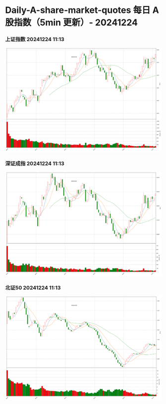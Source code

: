 
# Daily-A-share-market-quotes 每日 A 股指数（5min 更新）- 20241224

### 上证指数 20241224 11:13
![](./fig/2024/12/20241224-sh000001.png)

### 深证成指 20241224 11:13
![](./fig/2024/12/20241224-sz399001.png)

### 北证50 20241224 11:13
![](./fig/2024/12/20241224-bj899050.png)
